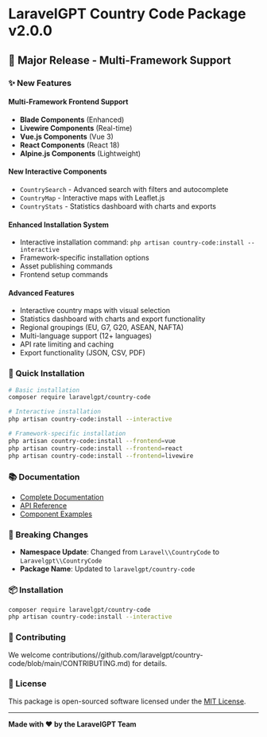 # LaravelGPT Country Code Package v2.0.0

## 🎉 Major Release - Multi-Framework Support

### ✨ New Features

#### Multi-Framework Frontend Support
- **Blade Components** (Enhanced)
- **Livewire Components** (Real-time)
- **Vue.js Components** (Vue 3)
- **React Components** (React 18)
- **Alpine.js Components** (Lightweight)

#### New Interactive Components
- `CountrySearch` - Advanced search with filters and autocomplete
- `CountryMap` - Interactive maps with Leaflet.js
- `CountryStats` - Statistics dashboard with charts and exports

#### Enhanced Installation System
- Interactive installation command: `php artisan country-code:install --interactive`
- Framework-specific installation options
- Asset publishing commands
- Frontend setup commands

#### Advanced Features
- Interactive country maps with visual selection
- Statistics dashboard with charts and export functionality
- Regional groupings (EU, G7, G20, ASEAN, NAFTA)
- Multi-language support (12+ languages)
- API rate limiting and caching
- Export functionality (JSON, CSV, PDF)

### 🚀 Quick Installation

```bash
# Basic installation
composer require laravelgpt/country-code

# Interactive installation
php artisan country-code:install --interactive

# Framework-specific installation
php artisan country-code:install --frontend=vue
php artisan country-code:install --frontend=react
php artisan country-code:install --frontend=livewire
```

### 📚 Documentation

- [Complete Documentation](https://github.com/laravelgpt/country-code#readme)
- [API Reference](https://github.com/laravelgpt/country-code/wiki/API)
- [Component Examples](https://github.com/laravelgpt/country-code/wiki/Components)

### 🔧 Breaking Changes

- **Namespace Update**: Changed from `Laravel\\CountryCode` to `Laravelgpt\\CountryCode`
- **Package Name**: Updated to `laravelgpt/country-code`

### 📦 Installation

```bash
composer require laravelgpt/country-code
php artisan country-code:install --interactive
```

### 🤝 Contributing

We welcome contributions//github.com/laravelgpt/country-code/blob/main/CONTRIBUTING.md) for details.

### 📄 License

This package is open-sourced software licensed under the [MIT License](https://github.com/laravelgpt/country-code/blob/main/LICENSE.md).

---

**Made with ❤️ by the LaravelGPT Team**
